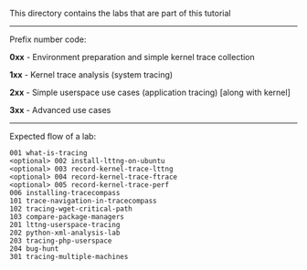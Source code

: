 This directory contains the labs that are part of this tutorial

- - -

Prefix number code:

**0xx** - Environment preparation and simple kernel trace collection

**1xx** - Kernel trace analysis (system tracing)

**2xx** - Simple userspace use cases (application tracing) [along with kernel]

**3xx** - Advanced use cases

---

Expected flow of a lab:

 		
	001 what-is-tracing
	<optional> 002 install-lttng-on-ubuntu
	<optional> 003 record-kernel-trace-lttng
	<optional> 004 record-kernel-trace-ftrace
	<optional> 005 record-kernel-trace-perf
	006 installing-tracecompass
	101 trace-navigation-in-tracecompass
	102 tracing-wget-critical-path
	103 compare-package-managers
	201 lttng-userspace-tracing
	202 python-xml-analysis-lab
	203 tracing-php-userspace
	204 bug-hunt
	301 tracing-multiple-machines
